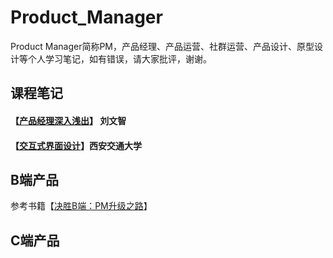 # Product_Manager
Product Manager简称PM，产品经理、产品运营、社群运营、产品设计、原型设计等个人学习笔记，如有错误，请大家批评，谢谢。

## 课程笔记

#### 【[产品经理深入浅出](https://github.com/SolerHo/Product_Manager/tree/master/%E4%BA%A7%E5%93%81%E7%BB%8F%E7%90%86/%E4%BA%A7%E5%93%81%E7%BB%8F%E7%90%86%E6%B7%B1%E5%85%A5%E6%B5%85%E5%87%BA)】 刘文智

#### 【[交互式界面设计](https://github.com/SolerHo/Product_Manager/tree/master/%E4%BA%A4%E4%BA%92%E5%BC%8F%E7%95%8C%E9%9D%A2%E8%AE%BE%E8%AE%A1)】西安交通大学

## B端产品

参考书籍【[决胜B端：PM升级之路](https://book.douban.com/subject/33454250/)】

## C端产品


